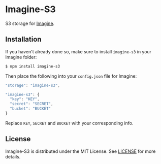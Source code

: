 # Imagine-S3

S3 storage for [Imagine](https://github.com/brewster/imagine).

## Installation

If you haven't already done so, make sure to install `imagine-s3` in
your Imagine folder:

``` bash
$ npm install imagine-s3
```

Then place the following into your `config.json` file for
Imagine:

``` javascript
"storage": "imagine-s3",

"imagine-s3": {
  "key": "KEY",
  "secret": "SECRET",
  "bucket": "BUCKET"
}
```
Replace `KEY`, `SECRET` and `BUCKET` with your corresponding info.

## License

Imagine-S3 is distributed under the MIT License. See
[LICENSE](https://github.com/brewster/imagine-s3/blob/master/LICENSE) for more
details.
